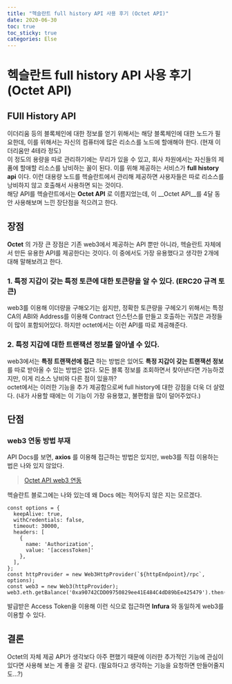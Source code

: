 ```yaml
---
title: "헥슬란트 full history API 사용 후기 (Octet API)"
date: 2020-06-30
toc: true
toc_sticky: true
categories: Else
---
```



# 헥슬란트 full history API 사용 후기 (Octet API)

## FUll History API
 이더리움 등의 블록체인에 대한 정보를 얻기 위해서는 해당 블록체인에 대한 노드가 필요한데, 이를 위해서는
 자신의 컴퓨터에 많은 리소스를 노드에 할애해야 한다. (현재 이더리움만 4테라 정도)   
 이 정도의 용량을 따로 관리하기에는 무리가 있을 수 있고, 회사 차원에서는 자신들의 제품에 할애할 리소스를 낭비하는 꼴이 된다.
 이를 위해 제공하는 서비스가 __full history api__ 이다. 이런 대용량 노드를 헥슬란트에서 관리해 제공하면
 사용자들은 따로 리소스를 낭비하지 않고 호출해서 사용하면 되는 것이다.   
 해당 API를 헥슬란트에서는 __Octet API__ 로 이름지었는데, 이 __Octet API__를 4달 동안 사용해보며 느낀 장단점을 적으려고 한다.


## 장점
 __Octet__ 의 가장 큰 장점은 기존 web3에서 제공하는 API 뿐만 아니라, 헥슬란트 자체에서 만든 유용한 API를 제공한다는
 것이다. 이 중에서도 가장 유용했다고 생각한 2개에 대해 말해보려고 한다.
### 1. 특정 지갑이 갖는 특정 토큰에 대한 토큰량을 알 수 있다. (ERC20 규격 토큰)
 web3를 이용해 이더량을 구해오기는 쉽지만, 정확한 토큰량을 구헤오기 위해서는 특정 CA의 ABI와 Address를 이용해
Contract 인스턴스를 만들고 호출하는 귀찮은 과정들이 많이 포함되어있다. 하지만 octet에서는 이런 API를 따로 
제공해준다.

### 2. 특정 지갑에 대한 트랜잭션 정보를 알아낼 수 있다.
 web3에서는 __특정 트랜잭션에 접근__ 하는 방법은 있어도 __특정 지갑이 갖는 트랜잭션 정보__ 를 따로 받아올 수 있는 방법은 없다.
모든 블록 정보를 조회하면서 찾아낸다면 가능하겠지만, 이게 리소스 낭비와 다른 점이 있을까?   
octet에서는 이러한 기능을 추가 제공함으로써 full history에 대한 강점을 더욱 더 살렸다. 
(내가 사용할 때에는 이 기능이 가장 유용했고, 불편함을 많이 덜어주었다.)


## 단점
### web3 연동 방법 부재
 API Docs를 보면, __axios__ 를 이용해 접근하는 방법은 있지만, web3를 직접 이용하는 법은 나와 있지 않았다.
 > [Octet API web3 연동](https://medium.com/hexlant/%EB%B8%94%EB%A1%9D%EC%B2%B4%EC%9D%B8-%EC%84%9C%EB%B9%84%EC%8A%A4%EB%A5%BC-%EC%89%BD%EA%B2%8C-%EA%B0%9C%EB%B0%9C%ED%95%98%EB%8A%94-%EB%B0%A9%EB%B2%95-409e9a8b56e2)   

 헥슬란트 블로그에는 나와 있는데 왜 Docs 에는 적어두지 않은 지는 모르겠다.
```
const options = {
  keepAlive: true,
  withCredentials: false,
  timeout: 30000,
  headers: [
    {
      name: 'Authorization',
      value: '[accessToken]'
    },
  ],
};
const httpProvider = new Web3HttpProvider(`${httpEndpoint}/rpc`, options);
const web3 = new Web3(httpProvider);
web3.eth.getBalance('0xa90742CDD09750829ee41E484C4dD89bEe425479').then(console.log);
```
 발급받은 Access Token을 이용해 이런 식으로 접근하면 __Infura__ 와 동일하게 web3를 이용할 수 있다.
 

## 결론
 Octet의 자체 제공 API가 생각보다 아주 편했기 때문에 이러한 추가적인 기능에 관심이 있다면 사용해 보는 게 좋을 것 같다.
 (필요하다고 생각하는 기능을     요청하면 만들어줄지도...?)
 
 


